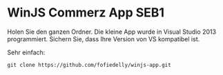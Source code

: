 WinJS Commerz App SEB1 
=========

Holen Sie den ganzen Ordner. 
Die kleine App wurde in Visual Studio 2013 programmiert. 
Sichern Sie, dass Ihre Version von VS kompatibel ist.

Sehr einfach:

```
git clone https://github.com/fofiedelly/winjs-app.git

